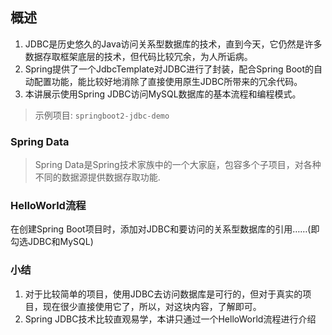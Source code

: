 ## 概述

1. JDBC是历史悠久的Java访问关系型数据库的技术，直到今天，它仍然是许多数据存取框架底层的技术，但代码比较冗余，为人所诟病。
2. Spring提供了一个JdbcTemplate对JDBC进行了封装，配合Spring Boot的自动配置功能，能比较好地消除了直接使用原生JDBC所带来的冗余代码。
3. 本讲展示使用Spring JDBC访问MySQL数据库的基本流程和编程模式。

> 示例项目: `springboot2-jdbc-demo`

### Spring Data

> Spring Data是Spring技术家族中的一个大家庭，包容多个子项目，对各种不同的数据源提供数据存取功能.

### HelloWorld流程

在创建Spring Boot项目时，添加对JDBC和要访问的关系型数据库的引用……(即勾选JDBC和MySQL)

### 小结

1. 对于比较简单的项目，使用JDBC去访问数据库是可行的，但对于真实的项目，现在很少直接使用它了，所以，对这块内容，了解即可。
3. Spring JDBC技术比较直观易学，本讲只通过一个HelloWorld流程进行介绍